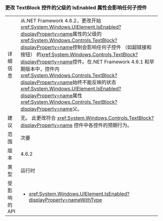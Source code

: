 ### <a name="changing-the-isenabled-property-of-the-parent-of-a-textblock-control-affects-any-child-controls"></a>更改 TextBlock 控件的父级的 IsEnabled 属性会影响任何子控件

|   |   |
|---|---|
|详细信息|从.NET Framework 4.6.2，更改开始<xref:System.Windows.UIElement.IsEnabled?displayProperty=name>属性的父级的<xref:System.Windows.Controls.TextBlock?displayProperty=name>控制会影响任何子控件 （如超链接和按钮） 的<xref:System.Windows.Controls.TextBlock?displayProperty=name>控件。在.NET Framework 4.6.1 和早期版本中，控件内<xref:System.Windows.Controls.TextBlock?displayProperty=name>始终不能反映的状态<xref:System.Windows.UIElement.IsEnabled?displayProperty=name>属性<xref:System.Windows.Controls.TextBlock?displayProperty=name>父。|
|建议|无。 此更改符合 <xref:System.Windows.Controls.TextBlock?displayProperty=name> 控件中各控件的预期行为。|
|范围|次要|
|版本|4.6.2|
|类型|运行时|
|受影响的 API|<ul><li><xref:System.Windows.UIElement.IsEnabled?displayProperty=nameWithType></li></ul>|

